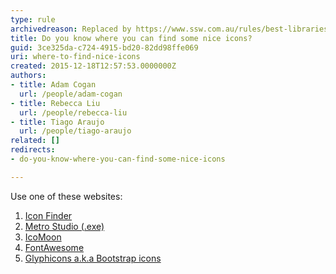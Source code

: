 ```yaml
---
type: rule
archivedreason: Replaced by https://www.ssw.com.au/rules/best-libraries-for-icons
title: Do you know where you can find some nice icons?
guid: 3ce325da-c724-4915-bd20-82dd98ffe069
uri: where-to-find-nice-icons
created: 2015-12-18T12:57:53.0000000Z
authors:
- title: Adam Cogan
  url: /people/adam-cogan
- title: Rebecca Liu
  url: /people/rebecca-liu
- title: Tiago Araujo
  url: /people/tiago-araujo
related: []
redirects:
- do-you-know-where-you-can-find-some-nice-icons

---
```


Use one of these websites:

1. [Icon Finder](http&#58;//www.iconfinder.com/)
2. [Metro Studio (.exe)](http&#58;//www.syncfusion.com/downloads/metrostudio)
3. [IcoMoon](http&#58;//icomoon.io/)
4. [FontAwesome](http&#58;//fontawesome.io/)
5. [Glyphicons a.k.a Bootstrap icons](http&#58;//glyphicons.com/)


<!--endintro-->
